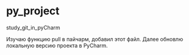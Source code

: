 # py_project
study_git_in_pyCharm

Изучаю функцию pull в пайчарм, добавил этот файл.
Далее обновлю локальную версию проекта в PyCharm.
